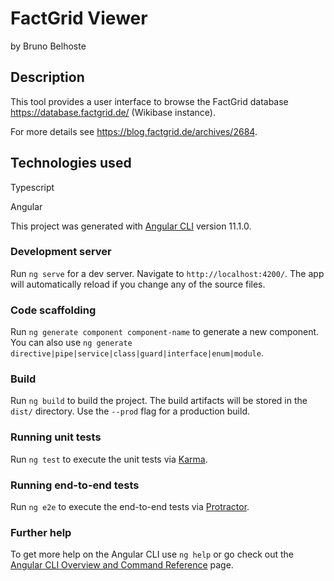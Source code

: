 # FactGrid Viewer
<p>by Bruno Belhoste</p>

## Description

This tool provides a user interface to browse the FactGrid database https://database.factgrid.de/ (Wikibase instance). 

For more details see https://blog.factgrid.de/archives/2684.

## Technologies used

Typescript

Angular

This project was generated with [Angular CLI](https://github.com/angular/angular-cli) version 11.1.0.

### Development server

Run `ng serve` for a dev server. Navigate to `http://localhost:4200/`. The app will automatically reload if you change any of the source files.

### Code scaffolding

Run `ng generate component component-name` to generate a new component. You can also use `ng generate directive|pipe|service|class|guard|interface|enum|module`.

### Build

Run `ng build` to build the project. The build artifacts will be stored in the `dist/` directory. Use the `--prod` flag for a production build.

### Running unit tests

Run `ng test` to execute the unit tests via [Karma](https://karma-runner.github.io).

### Running end-to-end tests

Run `ng e2e` to execute the end-to-end tests via [Protractor](http://www.protractortest.org/).

### Further help

To get more help on the Angular CLI use `ng help` or go check out the [Angular CLI Overview and Command Reference](https://angular.io/cli) page.


